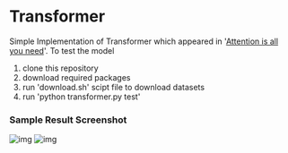 # Transformer

Simple Implementation of Transformer which appeared in '[Attention is all you need](https://arxiv.org/abs/1706.03762)'.
To test the model
1. clone this repository
2. download required packages
3. run 'download.sh' scipt file to download datasets
4. run 'python transformer.py test'

### Sample Result Screenshot
![img]('./sample_result.png')
![img]('./results/dec_combo_attn.png')
